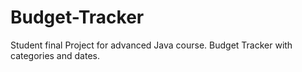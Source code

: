 # Budget-Tracker
Student final Project for advanced Java course. Budget Tracker with categories and dates.
